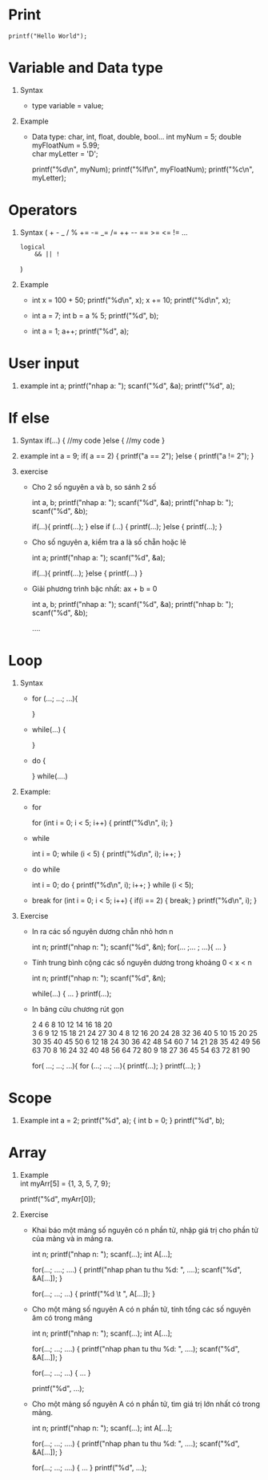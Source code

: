 # Print

    printf("Hello World");

# Variable and Data type

1. Syntax

    - type variable = value;

2. Example

    - Data type: char, int, float, double, bool...
      int myNum = 5;
      double myFloatNum = 5.99;  
       char myLetter = 'D';

        printf("%d\n", myNum);
        printf("%lf\n", myFloatNum);
        printf("%c\n", myLetter);

# Operators

1.  Syntax
    ( + - _ / %
    += -= _= /=
    ++ --
    == >= <= !=
    ...

        logical
            && || !

    )

2.  Example

    -   int x = 100 + 50;
        printf("%d\n", x);
        x += 10;
        printf("%d\n", x);

    -   int a = 7;
        int b = a % 5;
        printf("%d", b);

    -   int a = 1;
        a++;
        printf("%d", a);

# User input

1. example
   int a;
   printf("nhap a: ");
   scanf("%d", &a);
   printf("%d", a);

# If else

1. Syntax
   if(...) {
   //my code
   }else {
   //my code
   }

2. example
   int a = 9;
   if( a == 2) {
   printf("a == 2");
   }else {
   printf("a != 2");
   }

3. exercise

    - Cho 2 số nguyên a và b, so sánh 2 số

        int a, b;
        printf("nhap a: ");
        scanf("%d", &a);
        printf("nhap b: ");
        scanf("%d", &b);

        if(...){
        printf(...);
        } else if (...) {
        printf(...);
        }else {
        printf(...);
        }

    - Cho số nguyên a, kiểm tra a là số chẵn hoặc lẽ

        int a;
        printf("nhap a: ");
        scanf("%d", &a);

        if(...){
        printf(...);
        }else {
        printf(...)
        }

    - Giải phương trình bậc nhất: ax + b = 0

        int a, b;
        printf("nhap a: ");
        scanf("%d", &a);
        printf("nhap b: ");
        scanf("%d", &b);

        ....

# Loop

1. Syntax

    - for (...; ...; ...){

        }

    - while(...) {

        }

    - do {

        }
        while(....)

2. Example:

    - for

        for (int i = 0; i < 5; i++) {
        printf("%d\n", i);
        }

    - while

        int i = 0;
        while (i < 5) {
        printf("%d\n", i);
        i++;
        }

    - do while

        int i = 0;
        do {
        printf("%d\n", i);
        i++;
        }
        while (i < 5);

    - break
      for (int i = 0; i < 5; i++) {
      if(i == 2) {
      break;
      }
      printf("%d\n", i);
      }

3. Exercise

    - In ra các số nguyên dương chẵn nhỏ hơn n

        int n;
        printf("nhap n: ");
        scanf("%d", &n);
        for(... ;... ; ...){
        ...
        }

    - Tính trung bình cộng các số nguyên dương trong khoảng
      0 < x < n

        int n;
        printf("nhap n: ");
        scanf("%d", &n);

        while(...) {
        ...
        }
        printf(...);

    - In bảng cửu chương rút gọn

        2 4 6 8 10 12 14 16 18 20  
         3 6 9 12 15 18 21 24 27 30
        4 8 12 16 20 24 28 32 36 40
        5 10 15 20 25 30 35 40 45 50
        6 12 18 24 30 36 42 48 54 60
        7 14 21 28 35 42 49 56 63 70
        8 16 24 32 40 48 56 64 72 80
        9 18 27 36 45 54 63 72 81 90

        for( ...; ...; ...){
        for (...; ...; ...){
        printf(...);
        }
        printf(...);
        }

# Scope

1. Example
   int a = 2;
   printf("%d", a);
   {
   int b = 0;
   }
   printf("%d", b);

# Array

1. Example  
   int myArr[5] = {1, 3, 5, 7, 9};

    printf("%d", myArr[0]);

2. Exercise

    - Khai báo một mảng số nguyên có n phần tử, nhập giá trị cho phần tử của mảng và in mảng ra.

        int n;
        printf("nhap n: ");
        scanf(...);
        int A[...];

        for(...; ....; ....) {
        printf("nhap phan tu thu %d: ", ....);
        scanf("%d", &A[...]);
        }

        for(...; ...; ...) {
        printf("%d \t ", A[...]);
        }

    - Cho một mảng số nguyên A có n phần tử, tính tổng các số nguyên âm có trong mảng

        int n;
        printf("nhap n: ");
        scanf(...);
        int A[...];

        for(...; ...; ....) {
        printf("nhap phan tu thu %d: ", ....);
        scanf("%d", &A[...]);
        }

        for(...; ...; ...) {
        ...
        }

        printf("%d", ...);

    - Cho một mảng số nguyên A có n phần tử, tìm giá trị lớn nhất có trong mảng.

        int n;
        printf("nhap n: ");
        scanf(...);
        int A[...];

        for(...; ...; ....) {
        printf("nhap phan tu thu %d: ", ....);
        scanf("%d", &A[...]);
        }

        for(...; ...; ....) {
        ...
        }
        printf("%d", ...);
